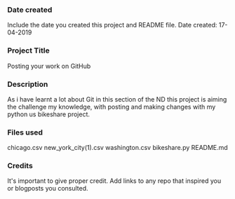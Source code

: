 ### Date created
Include the date you created this project and README file.
Date created: 17-04-2019


### Project Title
Posting your work on GitHub

### Description
As i have learnt a lot about Git in this section of the ND this project is aiming the challenge my knowledge, with posting and making changes with my python us bikeshare project.

### Files used
chicago.csv
new_york_city(1).csv
washington.csv
bikeshare.py
README.md

### Credits
It's important to give proper credit. Add links to any repo that inspired you or blogposts you consulted.

